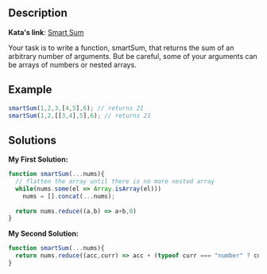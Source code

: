 ## Description

**Kata's link**: [Smart Sum](https://www.codewars.com/kata/5831200eb812b8016d000094)

Your task is to write a function, smartSum, that returns the sum of an arbitrary number of arguments. But be careful, some of your arguments can be arrays of numbers or nested arrays.

## Example

```js
smartSum(1,2,3,[4,5],6); // returns 21
smartSum(1,2,[[3,4],5],6); // returns 21
```

## Solutions

**My First Solution:**

```js
function smartSum(...nums){
  // flatten the array until there is no more nested array
  while(nums.some(el => Array.isArray(el)))
    nums = [].concat(...nums);
  
  return nums.reduce((a,b) => a+b,0)
}
```

**My Second Solution:**

```js
function smartSum(...nums){
  return nums.reduce((acc,curr) => acc + (typeof curr === "number" ? curr : smartSum(...curr)), 0)
}
```


